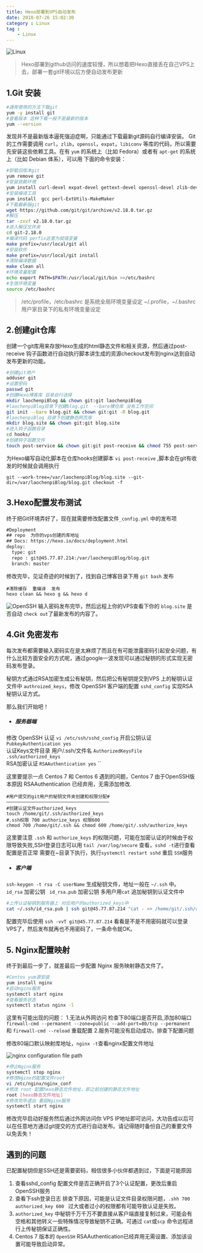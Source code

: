```yaml
---
title: Hexo部署到VPS自动发布
date: 2018-07-26 15:02:30
category : Linux
tag : 
    - Linux
---
```


![Linux](/images/linux-1.jpg)

> Hexo部署到github访问的速度较慢，所以想着把Hexo直接丢在自己VPS上去，部署一套git环境以后方便自动发布更新

## 1.Git 安装
``` bash
#通常使用的方法下载git
yum -y install git
#查看版本 这种下载一般不是最新的版本
yum --version
```
发现并不是最新版本逼死强迫症啊，只能通过下载最新git源码自行编译安装。
Git 的工作需要调用 `curl`，`zlib`，`openssl`，`expat`，`libiconv` 等库的代码，所以需要先安装这些依赖工具。在有 `yum` 的系统上（比如 Fedora）或者有 `apt-get` 的系统上（比如 Debian 体系），可以用   下面的命令安装：

``` bash
#卸载旧版本git
yum remove git
#安装依赖环境
yum install curl-devel expat-devel gettext-devel openssl-devel zlib-devel
#安装编译工具
yum install  gcc perl-ExtUtils-MakeMaker
#下载最新版git
wget https://github.com/git/git/archive/v2.18.0.tar.gz
#解压
tar -zxvf v2.18.0.tar.gz
#进入解压文件夹
cd git-2.18.0
#编译代码 perfix这里为赋值变量
make prefix=/usr/local/git all
#安装软件 
make prefix=/usr/local/git install
#清除编译数据
make clean all
#环境变量配置
echo export PATH=$PATH:/usr/local/git/bin >>/etc/bashrc
#生效环境变量
source /etc/bashrc
```
>/etc/profile，/etc/bashrc 是系统全局环境变量设定 ~/.profile，~/.bashrc用户家目录下的私有环境变量设定

## 2.创建git仓库
创建一个git库用来存放Hexo生成的html静态文件和相关资源，然后通过post-receive 钩子函数进行自动执行脚本讲生成的资源checkout发布到nginx达到自动发布更新的功能。
``` bash
#创建git用户
adduser git
#设置密码
passwd git
#创建Hexo博客库 目录自行选择
mkdir laochenpiBlog && chown git:git laochenpiBlog
#laochenpiBlog目录下创建blog.git  --bare裸仓库 没有工作空间
git init --bare blog.git && chown git:git -R blog.git 
#laochenpiBlog 目录下创建静态网页库 
mkdir blog.site && chown git:git blog.site
#进入钩子函数目录
cd hooks/
#创建钩子函数文件
touch post-service && chown git:git post-receive && chmod 755 post-service
```
为Hexo编写自动化脚本在仓库hooks创建脚本 `vi post-receive` ,脚本会在git有收发的时候就会调用执行
```
git --work-tree=/var/laochenpiBlog/blog.site --git-dir=/var/laochenpiBlog/blog.git checkout -f
```

## 3.Hexo配置发布测试
终于把Git环境弄好了，现在就需要修改配置文件`_config.yml` 中的发布项
``` xml
#Deployment
## repo  为你的vps创建的库地址
## Docs: https://hexo.io/docs/deployment.html
deploy:
  type: git
  repo : git@45.77.87.214:/var/laochenpiBlog/blog.git
  branch: master
```
修改完毕，见证奇迹的时候到了，找到自己博客目录下用 `git bash`  发布
 ```
 #清除缓存  重编译  发布
 hexo clean && hexo g && hexo d
 ```
 ![OpenSSH](/images/passwd.png)
 输入密码发布完毕，然后远程上你的VPS查看下你的 `blog.site` 是否自动 `check out`了最新发布的内容了。

## 4.Git 免密发布
每次发布都需要输入密码实在是太麻烦了而且在有可能泄露密码引起安全问题，有什么比较方面安全的方式呢，通过google一波发现可以通过秘钥的形式实现无密码发布登录。

秘钥方式通过RSA加密生成公有秘钥，然后把公有秘钥提交到VPS 上的秘钥认证文件中 `authroized_keys`，修改 OpenSSH 客户端的配置 `sshd_config`  实现RSA秘钥认证方式。

那么我们开始吧！

- ##### 服务器端 
修改 OpenSSH 认证 ` vi /etc/ssh/sshd_config ` 
开启公钥认证 `PubkeyAuthentication yes`   
认证Keys文件目录 用户/.ssh/文件名 `AuthorizedKeysFile      .ssh/authorized_keys`  
RSA加密认证 `RSAAuthentication yes` 
``

这里要提示一点 Centos 7 和 Centos 6 遇到的问题，Centos 7 由于OpenSSH版本原因 RSAAuthentication 已经弃用，无需添加修改.
```
#用户提交的git用户的秘钥文件夹创建和权限分配#
——————————————————————————————————————
#创建认证文件authorized_keys
touch /home/git/.ssh/authorized_keys
#.ssh权限 700 authorize_keys 权限600
chmod 700 /home/git/.ssh && chmod 600 /home/git/.ssh/authorize_keys
```
这里要注意 `.ssh` 和 `authorize_keys` 的权限问题，可能在加密认证的时候由于权限导致失败,SSH登录日志可以用 `tail /var/log/secure` 查看，`sshd -t`进行查看配置是否正常 需要在~目录下执行，执行`systemctl restart sshd` 重启 `SSH`服务

- ##### 客户端 
`ssh-keygen -t rsa -C userName`  生成秘钥文件，地址一般在 `~/.ssh` 中。
`id_rsa` 加密公钥 ` id_rsa.pub` 加密公钥  多用户用`cat` 追加秘钥到认证文件中

``` bash
#上传认证秘钥到服务器上 对应用户的authorized_keys中
cat ~/.ssh/id_rsa.pub | ssh git@45.77.87.214 "cat - >> /home/git/.ssh/authorized_keys"
```
配置完毕后使用 `ssh -vvT git@45.77.87.214` 看看是不是不用密码就可以登录VPS了，然后发布就再也不用密码了，一条命令就OK。

## 5.  Nginx配置映射
终于到最后一步了，就差最后一步配置 Nginx 服务映射静态文件了。
``` bash
#Centos yum源安装
yum install nginx
#启动nginx服务
systemctl start nginx
#查看服务状态
systemctl status nginx -l
```
这里有可能出现的问题：
1.无法从外网访问 检查下80端口是否开启,添加80端口`firewall-cmd --permanent --zone=public --add-port=80/tcp --permanent` 和 `firewall-cmd --reload` 重载配置
2.服务可能没有启动成功，排查下配置问题

修改80端口默认映射库地址，`nginx -t`查看nginx配置文件地址  

![nginx configuration file path](/images/nginx.png)
``` bash
#停止Nginx服务
systemctl stop nginx
#修改Nginx的配置文件root
vi /etc/nginx/nginx_conf
#修改 root 配置hexo静态文件地址，即之前创建的静态文件地址
root [hexo静态文件地址]
#修改完毕退出 重启Nginx服务
systemctl start nginx
```
修改完毕启动好服务然后通过外网访问你 VPS IP地址即可访问，大功告成以后可以在任意地方通过git提交的方式进行自动发布。请记得随时备份自己的重要文件以免丢失！

## 遇到的问题
已配置秘钥但是SSH还是需要密码，相信很多小伙伴都遇到过，下面是可能原因
1. 查看sshd_config 配置文件是否正确开启了3个认证配置，更改后重启OpenSSH服务
2. 查看下ssh登录日志 排查下原因，可能是认证文件目录权限问题，`.shh 700 ` `authorized_key 600 ` 过大或者过小的权限都有可能导致认证是失败。
3. `authorized_key` 中秘钥千万千万不要直接从客户端直接复制过来，可能会有空格和其他转义一些特殊情况导致秘钥不正确。可通过 `cat`或`scp` 命令远程进行上传秘钥保证正确性。
4. Centos 7 版本的 `OpenSSH` RSAAuthentication已经弃用无需设置、添加该设置可能导致启动异常。
